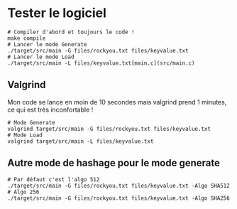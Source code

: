 # Tester le logiciel
```shell
# Compiler d'abord et toujours le code !
make compile
# Lancer le mode Generate
./target/src/main -G files/rockyou.txt files/keyvalue.txt
# Lancer le mode Load
./target/src/main -L files/keyvalue.txt[main.c](src/main.c)

```
## Valgrind
Mon code se lance en moin de 10 secondes mais valgrind prend 1 minutes, ce qui est très inconfortable !
```shell
# Mode Generate
valgrind target/src/main -G files/rockyou.txt files/keyvalue.txt
# Mode Load
valgrind target/src/main -L files/keyvalue.txt
```
## Autre mode de hashage pour le mode generate
```shell
# Par défaut c'est l'algo 512
./target/src/main -G files/rockyou.txt files/keyvalue.txt -Algo SHA512
# Algo 256
./target/src/main -G files/rockyou.txt files/keyvalue.txt -Algo SHA256
```
